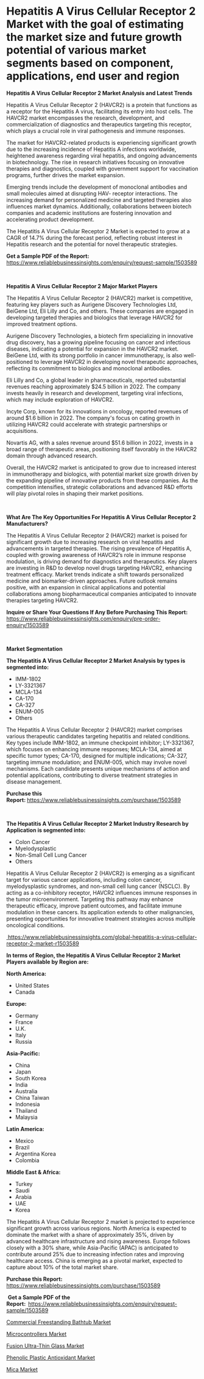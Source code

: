 <p><h1>Hepatitis A Virus Cellular Receptor 2 Market with the goal of estimating the market size and future growth potential of various market segments based on component, applications, end user and region</h1></p><p><strong>Hepatitis A Virus Cellular Receptor 2 Market Analysis and Latest Trends</strong></p>
<p><p>Hepatitis A Virus Cellular Receptor 2 (HAVCR2) is a protein that functions as a receptor for the Hepatitis A virus, facilitating its entry into host cells. The HAVCR2 market encompasses the research, development, and commercialization of diagnostics and therapeutics targeting this receptor, which plays a crucial role in viral pathogenesis and immune responses. </p><p>The market for HAVCR2-related products is experiencing significant growth due to the increasing incidence of Hepatitis A infections worldwide, heightened awareness regarding viral hepatitis, and ongoing advancements in biotechnology. The rise in research initiatives focusing on innovative therapies and diagnostics, coupled with government support for vaccination programs, further drives the market expansion.</p><p>Emerging trends include the development of monoclonal antibodies and small molecules aimed at disrupting HAV- receptor interactions. The increasing demand for personalized medicine and targeted therapies also influences market dynamics. Additionally, collaborations between biotech companies and academic institutions are fostering innovation and accelerating product development.</p><p>The Hepatitis A Virus Cellular Receptor 2 Market is expected to grow at a CAGR of 14.7% during the forecast period, reflecting robust interest in Hepatitis research and the potential for novel therapeutic strategies.</p></p>
<p><strong>Get a Sample PDF of the Report:&nbsp;</strong> <a href="https://www.reliablebusinessinsights.com/enquiry/request-sample/1503589?utm_campaign=60&utm_medium=2&utm_source=Github&utm_content=ia&utm_term=27092024&utm_id=hepatitis-a-virus-cellular-receptor-2">https://www.reliablebusinessinsights.com/enquiry/request-sample/1503589</a></p>
<p>&nbsp;</p>
<p><strong>Hepatitis A Virus Cellular Receptor 2 Major Market Players</strong></p>
<p><p>The Hepatitis A Virus Cellular Receptor 2 (HAVCR2) market is competitive, featuring key players such as Aurigene Discovery Technologies Ltd, BeiGene Ltd, Eli Lilly and Co, and others. These companies are engaged in developing targeted therapies and biologics that leverage HAVCR2 for improved treatment options.</p><p>Aurigene Discovery Technologies, a biotech firm specializing in innovative drug discovery, has a growing pipeline focusing on cancer and infectious diseases, indicating a potential for expansion in the HAVCR2 market. BeiGene Ltd, with its strong portfolio in cancer immunotherapy, is also well-positioned to leverage HAVCR2 in developing novel therapeutic approaches, reflecting its commitment to biologics and monoclonal antibodies.</p><p>Eli Lilly and Co, a global leader in pharmaceuticals, reported substantial revenues reaching approximately $24.5 billion in 2022. The company invests heavily in research and development, targeting viral infections, which may include exploration of HAVCR2.</p><p>Incyte Corp, known for its innovations in oncology, reported revenues of around $1.6 billion in 2022. The company's focus on cating growth in utilizing HAVCR2 could accelerate with strategic partnerships or acquisitions.</p><p>Novartis AG, with a sales revenue around $51.6 billion in 2022, invests in a broad range of therapeutic areas, positioning itself favorably in the HAVCR2 domain through advanced research.</p><p>Overall, the HAVCR2 market is anticipated to grow due to increased interest in immunotherapy and biologics, with potential market size growth driven by the expanding pipeline of innovative products from these companies. As the competition intensifies, strategic collaborations and advanced R&D efforts will play pivotal roles in shaping their market positions.</p></p>
<p>&nbsp;</p>
<p><strong>What Are The Key Opportunities For Hepatitis A Virus Cellular Receptor 2 Manufacturers?</strong></p>
<p><p>The Hepatitis A Virus Cellular Receptor 2 (HAVCR2) market is poised for significant growth due to increasing research on viral hepatitis and advancements in targeted therapies. The rising prevalence of Hepatitis A, coupled with growing awareness of HAVCR2’s role in immune response modulation, is driving demand for diagnostics and therapeutics. Key players are investing in R&D to develop novel drugs targeting HAVCR2, enhancing treatment efficacy. Market trends indicate a shift towards personalized medicine and biomarker-driven approaches. Future outlook remains positive, with an expansion in clinical applications and potential collaborations among biopharmaceutical companies anticipated to innovate therapies targeting HAVCR2.</p></p>
<p><strong>Inquire or Share Your Questions If Any Before Purchasing This Report:</strong> <a href="https://www.reliablebusinessinsights.com/enquiry/pre-order-enquiry/1503589?utm_campaign=60&utm_medium=2&utm_source=Github&utm_content=ia&utm_term=27092024&utm_id=hepatitis-a-virus-cellular-receptor-2">https://www.reliablebusinessinsights.com/enquiry/pre-order-enquiry/1503589</a></p>
<p>&nbsp;</p>
<p><strong>Market Segmentation</strong></p>
<p><strong>The Hepatitis A Virus Cellular Receptor 2 Market Analysis by types is segmented into:</strong></p>
<p><ul><li>IMM-1802</li><li>LY-3321367</li><li>MCLA-134</li><li>CA-170</li><li>CA-327</li><li>ENUM-005</li><li>Others</li></ul></p>
<p><p>The Hepatitis A Virus Cellular Receptor 2 (HAVCR2) market comprises various therapeutic candidates targeting hepatitis and related conditions. Key types include IMM-1802, an immune checkpoint inhibitor; LY-3321367, which focuses on enhancing immune responses; MCLA-134, aimed at specific tumor types; CA-170, designed for multiple indications; CA-327, targeting immune modulation; and ENUM-005, which may involve novel mechanisms. Each candidate presents unique mechanisms of action and potential applications, contributing to diverse treatment strategies in disease management.</p></p>
<p><strong>Purchase this Report:&nbsp;</strong><a href="https://www.reliablebusinessinsights.com/purchase/1503589?utm_campaign=60&utm_medium=2&utm_source=Github&utm_content=ia&utm_term=27092024&utm_id=hepatitis-a-virus-cellular-receptor-2">https://www.reliablebusinessinsights.com/purchase/1503589</a></p>
<p>&nbsp;</p>
<p><strong>The Hepatitis A Virus Cellular Receptor 2 Market Industry Research by Application is segmented into:</strong></p>
<p><ul><li>Colon Cancer</li><li>Myelodysplastic</li><li>Non-Small Cell Lung Cancer</li><li>Others</li></ul></p>
<p><p>Hepatitis A Virus Cellular Receptor 2 (HAVCR2) is emerging as a significant target for various cancer applications, including colon cancer, myelodysplastic syndromes, and non-small cell lung cancer (NSCLC). By acting as a co-inhibitory receptor, HAVCR2 influences immune responses in the tumor microenvironment. Targeting this pathway may enhance therapeutic efficacy, improve patient outcomes, and facilitate immune modulation in these cancers. Its application extends to other malignancies, presenting opportunities for innovative treatment strategies across multiple oncological conditions.</p></p>
<p><a href="https://www.reliablebusinessinsights.com/global-hepatitis-a-virus-cellular-receptor-2-market-r1503589?utm_campaign=60&utm_medium=2&utm_source=Github&utm_content=ia&utm_term=27092024&utm_id=hepatitis-a-virus-cellular-receptor-2">&nbsp;https://www.reliablebusinessinsights.com/global-hepatitis-a-virus-cellular-receptor-2-market-r1503589</a></p>
<p><strong>In terms of Region, the Hepatitis A Virus Cellular Receptor 2 Market Players available by Region are:</strong></p>
<p>
    <p> <strong> North America: </strong>
        <ul>
            <li>United States</li>
            <li>Canada</li>
        </ul>
        </p> 
    <p> <strong> Europe: </strong>
        <ul>
            <li>Germany</li>
            <li>France</li>
            <li>U.K.</li>
            <li>Italy</li>
            <li>Russia</li>
        </ul>
        </p> 
    <p> <strong> Asia-Pacific: </strong>
        <ul>
            <li>China</li>
            <li>Japan</li>
            <li>South Korea</li>
            <li>India</li>
            <li>Australia</li>
            <li>China Taiwan</li>
            <li>Indonesia</li>
            <li>Thailand</li>
            <li>Malaysia</li>
        </ul>
        </p> 
    <p> <strong> Latin America: </strong>
        <ul>
            <li>Mexico</li>
            <li>Brazil</li>
            <li>Argentina Korea</li>
            <li>Colombia</li>
        </ul>
        </p> 
    <p> <strong> Middle East & Africa: </strong>
        <ul>
            <li>Turkey</li>
            <li>Saudi</li>
            <li>Arabia</li>
            <li>UAE</li>
            <li>Korea</li>
        </ul>
    </p>
    </p>
<p><p>The Hepatitis A Virus Cellular Receptor 2 market is projected to experience significant growth across various regions. North America is expected to dominate the market with a share of approximately 35%, driven by advanced healthcare infrastructure and rising awareness. Europe follows closely with a 30% share, while Asia-Pacific (APAC) is anticipated to contribute around 25% due to increasing infection rates and improving healthcare access. China is emerging as a pivotal market, expected to capture about 10% of the total market share.</p></p>
<p><strong>Purchase this Report: </strong><a href="https://www.reliablebusinessinsights.com/purchase/1503589?utm_campaign=60&utm_medium=2&utm_source=Github&utm_content=ia&utm_term=27092024&utm_id=hepatitis-a-virus-cellular-receptor-2">https://www.reliablebusinessinsights.com/purchase/1503589</a></p>
<p>&nbsp;<strong>Get a Sample PDF of the Report:&nbsp;&nbsp;</strong><a href="https://www.reliablebusinessinsights.com/enquiry/request-sample/1503589?utm_campaign=60&utm_medium=2&utm_source=Github&utm_content=ia&utm_term=27092024&utm_id=hepatitis-a-virus-cellular-receptor-2">https://www.reliablebusinessinsights.com/enquiry/request-sample/1503589</a></p>
<p><strong></strong></p>
<p><p><a href="https://issuu.com/reportprime-2/docs/commercial-freestanding-bathtub-mar_d3eb251c4c9df7?utm_campaign=60&utm_medium=2&utm_source=Github&utm_content=ia&utm_term=27092024&utm_id=hepatitis-a-virus-cellular-receptor-2">Commercial Freestanding Bathtub Market</a></p><p><a href="https://www.linkedin.com/pulse/why-should-you-invest-microcontrollers-market-trends-leading-jdftc?trackingId=U2FPNonrQDOLUJHjfZNR2Q%3D%3D&utm_campaign=60&utm_medium=2&utm_source=Github&utm_content=ia&utm_term=27092024&utm_id=hepatitis-a-virus-cellular-receptor-2">Microcontrollers Market</a></p><p><a href="https://github.com/MaryNelson695/Market-Research-Report-List-1/blob/main/fusion-ultra-thin-glass-market.md?utm_campaign=60&utm_medium=2&utm_source=Github&utm_content=ia&utm_term=27092024&utm_id=hepatitis-a-virus-cellular-receptor-2">Fusion Ultra-Thin Glass Market</a></p><p><a href="https://github.com/gailasejs/Market-Research-Report-List-1/blob/main/phenolic-plastic-antioxidant-market.md?utm_campaign=60&utm_medium=2&utm_source=Github&utm_content=ia&utm_term=27092024&utm_id=hepatitis-a-virus-cellular-receptor-2">Phenolic Plastic Antioxidant Market</a></p><p><a href="https://www.linkedin.com/pulse/mica-market-analysis-report-global-insights-region-type-naturalsynthetic-kvenc?trackingId=aPsAeO7eQYiVlorPoJsxmw%3D%3D&utm_campaign=60&utm_medium=2&utm_source=Github&utm_content=ia&utm_term=27092024&utm_id=hepatitis-a-virus-cellular-receptor-2">Mica Market</a></p></p>